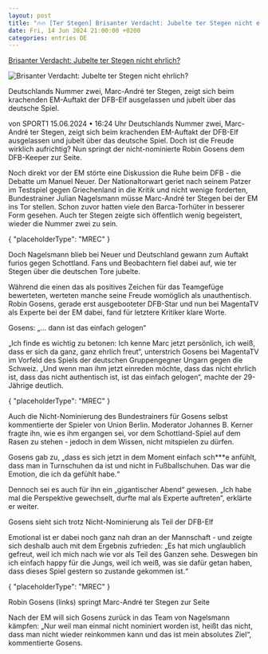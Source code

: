```yaml
---
layout: post
title: "🔥🔥 [Ter Stegen] Brisanter Verdacht: Jubelte ter Stegen nicht ehrlich?"
date: Fri, 14 Jun 2024 21:00:00 +0200
categories: entries DE
---
```

[Brisanter Verdacht: Jubelte ter Stegen nicht ehrlich?](https://www.sport1.de/news/fussball/em/2024/06/em-2024-unehrlicher-jubel-gosens-ergreift-partei-fur-ter-stegen)

![Brisanter Verdacht: Jubelte ter Stegen nicht ehrlich?](https://reshape.sport1.de/c/t/4c7a1e74-428a-4d81-a982-b14c8af512a3/1200x630)

Deutschlands Nummer zwei, Marc-André ter Stegen, zeigt sich beim krachenden EM-Auftakt der DFB-Elf ausgelassen und jubelt über das deutsche Spiel.

von SPORT1 15.06.2024 • 16:24 Uhr Deutschlands Nummer zwei, Marc-André ter Stegen, zeigt sich beim krachenden EM-Auftakt der DFB-Elf ausgelassen und jubelt über das deutsche Spiel. Doch ist die Freude wirklich aufrichtig? Nun springt der nicht-nominierte Robin Gosens dem DFB-Keeper zur Seite.

Noch direkt vor der EM störte eine Diskussion die Ruhe beim DFB - die Debatte um Manuel Neuer. Der Nationaltorwart geriet nach seinem Patzer im Testspiel gegen Griechenland in die Kritik und nicht wenige forderten, Bundestrainer Julian Nagelsmann müsse Marc-André ter Stegen bei der EM ins Tor stellen. Schon zuvor hatten viele den Barca-Torhüter in besserer Form gesehen. Auch ter Stegen zeigte sich öffentlich wenig begeistert, wieder die Nummer zwei zu sein.

{ "placeholderType": "MREC" }

Doch Nagelsmann blieb bei Neuer und Deutschland gewann zum Auftakt furios gegen Schottland. Fans und Beobachtern fiel dabei auf, wie ter Stegen über die deutschen Tore jubelte.

Während die einen das als positives Zeichen für das Teamgefüge bewerteten, werteten manche seine Freude womöglich als unauthentisch. Robin Gosens, gerade erst ausgebooteter DFB-Star und nun bei MagentaTV als Experte bei der EM dabei, fand für letztere Kritiker klare Worte.

Gosens: „... dann ist das einfach gelogen“

„Ich finde es wichtig zu betonen: Ich kenne Marc jetzt persönlich, ich weiß, dass er sich da ganz, ganz ehrlich freut“, unterstrich Gosens bei MagentaTV im Vorfeld des Spiels der deutschen Gruppengegner Ungarn gegen die Schweiz. „Und wenn man ihm jetzt einreden möchte, dass das nicht ehrlich ist, dass das nicht authentisch ist, ist das einfach gelogen“, machte der 29-Jährige deutlich.

{ "placeholderType": "MREC" }

Auch die Nicht-Nominierung des Bundestrainers für Gosens selbst kommentierte der Spieler von Union Berlin. Moderator Johannes B. Kerner fragte ihn, wie es ihm ergangen sei, vor dem Schottland-Spiel auf dem Rasen zu stehen - jedoch in dem Wissen, nicht mitspielen zu dürfen.

Gosens gab zu, „dass es sich jetzt in dem Moment einfach sch***e anfühlt, dass man in Turnschuhen da ist und nicht in Fußballschuhen. Das war die Emotion, die ich da gefühlt habe.“

Dennoch sei es auch für ihn ein „gigantischer Abend“ gewesen. „Ich habe mal die Perspektive gewechselt, durfte mal als Experte auftreten“, erklärte er weiter.

Gosens sieht sich trotz Nicht-Nominierung als Teil der DFB-Elf

Emotional ist er dabei noch ganz nah dran an der Mannschaft - und zeigte sich deshalb auch mit dem Ergebnis zufrieden: „Es hat mich unglaublich gefreut, weil ich mich nach wie vor als Teil des Ganzen sehe. Deswegen bin ich einfach happy für die Jungs, weil ich weiß, was sie dafür getan haben, dass dieses Spiel gestern so zustande gekommen ist.“

{ "placeholderType": "MREC" }

Robin Gosens (links) springt Marc-André ter Stegen zur Seite

Nach der EM will sich Gosens zurück in das Team von Nagelsmann kämpfen: „Nur weil man einmal nicht nominiert worden ist, heißt das nicht, dass man nicht wieder reinkommen kann und das ist mein absolutes Ziel“, kommentierte Gosens.

